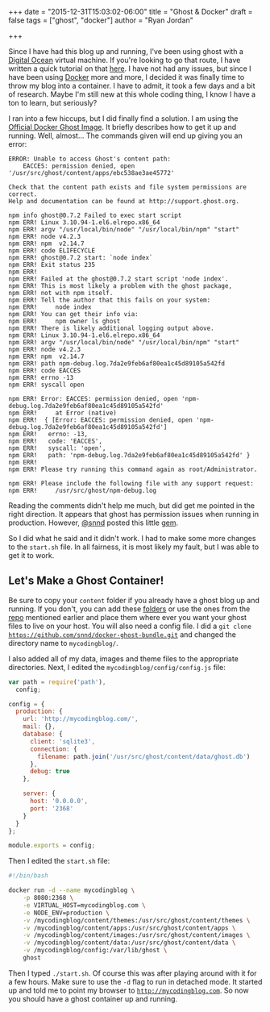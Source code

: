 +++
date = "2015-12-31T15:03:02-06:00"
title = "Ghost & Docker"
draft = false
tags = ["ghost", "docker"]
author = "Ryan Jordan"

+++

Since I have had this blog up and running, I've been using ghost with a [Digital Ocean](https://www.digitalocean.com/) virtual machine. If you're looking to go that route, I have written a quick tutorial on that [here](http://mycodingblog.com/up-and-running-with-ghost-and-digital-ocean/). I have not had any issues, but since I have been using [Docker](https://www.docker.com/) more and more, I decided it was finally time to throw my blog into a container. I have to admit, it took a few days and a bit of research. Maybe I'm still new at this whole coding thing, I know I have a ton to learn, but seriously?

I ran into a few hiccups, but I did finally find a solution. I am using the [Official Docker Ghost Image](https://hub.docker.com/_/ghost/). It briefly describes how to get it up and running. Well, almost... The commands given will end up giving you an error:

<!--more-->

```none
ERROR: Unable to access Ghost's content path:
	EACCES: permission denied, open '/usr/src/ghost/content/apps/ebc538ae3ae45772'

Check that the content path exists and file system permissions are correct.
Help and documentation can be found at http://support.ghost.org.

npm info ghost@0.7.2 Failed to exec start script
npm ERR! Linux 3.10.94-1.el6.elrepo.x86_64
npm ERR! argv "/usr/local/bin/node" "/usr/local/bin/npm" "start"
npm ERR! node v4.2.3
npm ERR! npm  v2.14.7
npm ERR! code ELIFECYCLE
npm ERR! ghost@0.7.2 start: `node index`
npm ERR! Exit status 235
npm ERR!
npm ERR! Failed at the ghost@0.7.2 start script 'node index'.
npm ERR! This is most likely a problem with the ghost package,
npm ERR! not with npm itself.
npm ERR! Tell the author that this fails on your system:
npm ERR!     node index
npm ERR! You can get their info via:
npm ERR!     npm owner ls ghost
npm ERR! There is likely additional logging output above.
npm ERR! Linux 3.10.94-1.el6.elrepo.x86_64
npm ERR! argv "/usr/local/bin/node" "/usr/local/bin/npm" "start"
npm ERR! node v4.2.3
npm ERR! npm  v2.14.7
npm ERR! path npm-debug.log.7da2e9feb6af80ea1c45d89105a542fd
npm ERR! code EACCES
npm ERR! errno -13
npm ERR! syscall open

npm ERR! Error: EACCES: permission denied, open 'npm-debug.log.7da2e9feb6af80ea1c45d89105a542fd'
npm ERR!     at Error (native)
npm ERR!  { [Error: EACCES: permission denied, open 'npm-debug.log.7da2e9feb6af80ea1c45d89105a542fd']
npm ERR!   errno: -13,
npm ERR!   code: 'EACCES',
npm ERR!   syscall: 'open',
npm ERR!   path: 'npm-debug.log.7da2e9feb6af80ea1c45d89105a542fd' }
npm ERR!
npm ERR! Please try running this command again as root/Administrator.

npm ERR! Please include the following file with any support request:
npm ERR!     /usr/src/ghost/npm-debug.log
```

Reading the comments didn't help me much, but did get me pointed in the right direction. It appears that ghost has permission issues when running in production. However, [@snnd](https://github.com/snnd) posted this little [gem](https://github.com/snnd/docker-ghost-bundle).

So I did what he said and it didn't work. I had to make some more changes to the <code class="language-none">start.sh</code> file. In all fairness, it is most likely my fault, but I was able to get it to work.

## Let's Make a Ghost Container!

Be sure to copy your <code class="language-none">content</code> folder if you already have a ghost blog up and running. If you don't, you can add these [folders](https://github.com/TryGhost/Ghost/tree/master/content) or use the ones from the [repo](https://github.com/snnd/docker-ghost-bundle) mentioned earlier and place them where ever you want your ghost files to live on your host. You will also need a config file. I did a <code class="language-git">git clone https://github.com/snnd/docker-ghost-bundle.git</code> and changed the directory name to <code class="language-none">mycodingblog/</code>.

I also added all of my data, images and theme files to the appropriate directories. Next, I edited the <code class="language-none">mycodingblog/config/config.js</code> file:

```javascript
var path = require('path'),
  config;

config = {
  production: {
    url: 'http://mycodingblog.com/',
    mail: {},
    database: {
      client: 'sqlite3',
      connection: {
        filename: path.join('/usr/src/ghost/content/data/ghost.db')
      },
      debug: true
    },

    server: {
      host: '0.0.0.0',
      port: '2368'
    }
  }
};

module.exports = config;
```

Then I edited the <code class="language-none">start.sh</code> file:

```bash
#!/bin/bash

docker run -d --name mycodingblog \
	-p 8080:2368 \
	-e VIRTUAL_HOST=mycodingblog.com \
	-e NODE_ENV=production \
	-v /mycodingblog/content/themes:/usr/src/ghost/content/themes \
	-v /mycodingblog/content/apps:/usr/src/ghost/content/apps \
	-v /mycodingblog/content/images:/usr/src/ghost/content/images \
	-v /mycodingblog/content/data:/usr/src/ghost/content/data \
	-v /mycodingblog/config:/var/lib/ghost \
	ghost
```

Then I typed <code class="language-none">./start.sh</code>. Of course this was after playing around with it for a few hours. Make sure to use the <code class="language-none">-d</code> flag to run in detached mode. It started up and told me to point my browser to <code class="language-none">http://mycodingblog.com</code>. So now you should have a ghost container up and running.
